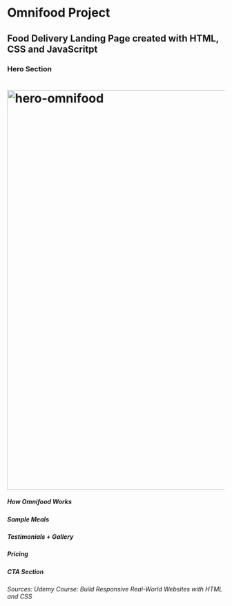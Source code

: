 
# Omnifood Project
## Food Delivery Landing Page created with HTML, CSS and JavaScritpt

### Hero Section

# <img width="923" alt="hero-omnifood" src="https://user-images.githubusercontent.com/80202313/160298146-796cd05b-c4cf-46a9-8f32-aafddcef2108.png">

##### How Omnifood Works
##### Sample Meals
##### Testimonials + Gallery
##### Pricing
##### CTA Section

###### Sources: Udemy Course: Build Responsive Real-World Websites with HTML and CSS
